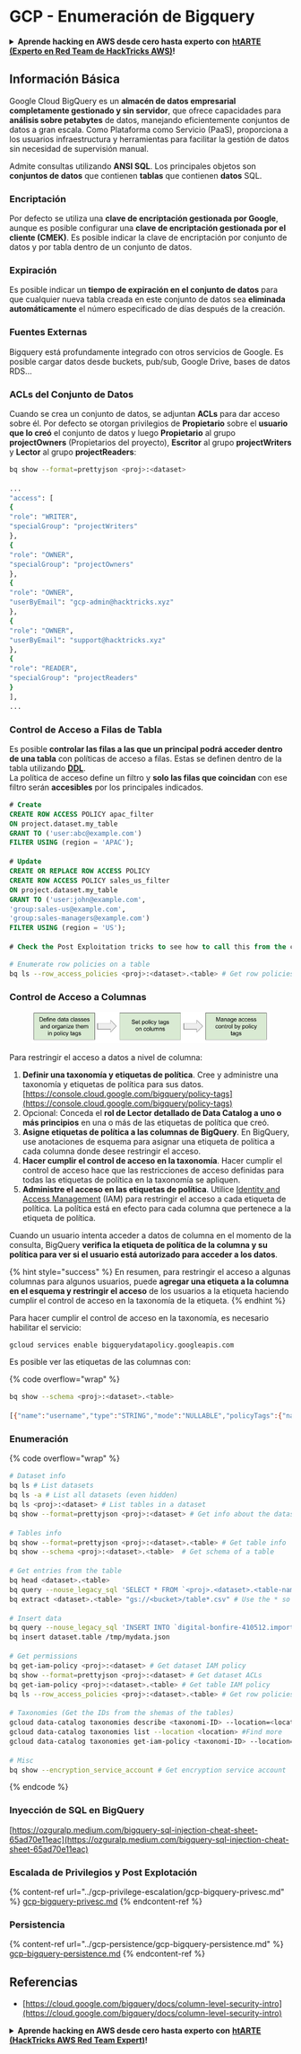 # GCP - Enumeración de Bigquery

<details>

<summary><strong>Aprende hacking en AWS desde cero hasta experto con</strong> <a href="https://training.hacktricks.xyz/courses/arte"><strong>htARTE (Experto en Red Team de HackTricks AWS)</strong></a><strong>!</strong></summary>

Otras formas de apoyar a HackTricks:

* Si deseas ver tu **empresa anunciada en HackTricks** o **descargar HackTricks en PDF** ¡Consulta los [**PLANES DE SUSCRIPCIÓN**](https://github.com/sponsors/carlospolop)!
* Obtén [**artículos oficiales de PEASS & HackTricks**](https://peass.creator-spring.com)
* Descubre [**La Familia PEASS**](https://opensea.io/collection/the-peass-family), nuestra colección exclusiva de [**NFTs**](https://opensea.io/collection/the-peass-family)
* **Únete al** 💬 [**grupo de Discord**](https://discord.gg/hRep4RUj7f) o al [**grupo de telegram**](https://t.me/peass) o **sígueme** en **Twitter** 🐦 [**@carlospolopm**](https://twitter.com/carlospolopm)**.**
* **Comparte tus trucos de hacking enviando PRs a** [**HackTricks**](https://github.com/carlospolop/hacktricks) y [**HackTricks Cloud**](https://github.com/carlospolop/hacktricks-cloud)
* repositorios de github.

</details>

## Información Básica

Google Cloud BigQuery es un **almacén de datos empresarial completamente gestionado y sin servidor**, que ofrece capacidades para **análisis sobre petabytes** de datos, manejando eficientemente conjuntos de datos a gran escala. Como Plataforma como Servicio (PaaS), proporciona a los usuarios infraestructura y herramientas para facilitar la gestión de datos sin necesidad de supervisión manual.

Admite consultas utilizando **ANSI SQL**. Los principales objetos son **conjuntos de datos** que contienen **tablas** que contienen **datos** SQL.

### Encriptación

Por defecto se utiliza una **clave de encriptación gestionada por Google**, aunque es posible configurar una **clave de encriptación gestionada por el cliente (CMEK)**. Es posible indicar la clave de encriptación por conjunto de datos y por tabla dentro de un conjunto de datos.

### Expiración

Es posible indicar un **tiempo de expiración en el conjunto de datos** para que cualquier nueva tabla creada en este conjunto de datos sea **eliminada automáticamente** el número especificado de días después de la creación.

### Fuentes Externas

Bigquery está profundamente integrado con otros servicios de Google. Es posible cargar datos desde buckets, pub/sub, Google Drive, bases de datos RDS...

### ACLs del Conjunto de Datos

Cuando se crea un conjunto de datos, se adjuntan **ACLs** para dar acceso sobre él. Por defecto se otorgan privilegios de **Propietario** sobre el **usuario que lo creó** el conjunto de datos y luego **Propietario** al grupo **projectOwners** (Propietarios del proyecto), **Escritor** al grupo **projectWriters** y **Lector** al grupo **projectReaders**:
```bash
bq show --format=prettyjson <proj>:<dataset>

...
"access": [
{
"role": "WRITER",
"specialGroup": "projectWriters"
},
{
"role": "OWNER",
"specialGroup": "projectOwners"
},
{
"role": "OWNER",
"userByEmail": "gcp-admin@hacktricks.xyz"
},
{
"role": "OWNER",
"userByEmail": "support@hacktricks.xyz"
},
{
"role": "READER",
"specialGroup": "projectReaders"
}
],
...
```
### Control de Acceso a Filas de Tabla

Es posible **controlar las filas a las que un principal podrá acceder dentro de una tabla** con políticas de acceso a filas. Estas se definen dentro de la tabla utilizando [**DDL**](https://cloud.google.com/bigquery/docs/reference/standard-sql/data-definition-language#create\_row\_access\_policy\_statement).\
La política de acceso define un filtro y **solo las filas que coincidan** con ese filtro serán **accesibles** por los principales indicados.
```sql
# Create
CREATE ROW ACCESS POLICY apac_filter
ON project.dataset.my_table
GRANT TO ('user:abc@example.com')
FILTER USING (region = 'APAC');

# Update
CREATE OR REPLACE ROW ACCESS POLICY
CREATE ROW ACCESS POLICY sales_us_filter
ON project.dataset.my_table
GRANT TO ('user:john@example.com',
'group:sales-us@example.com',
'group:sales-managers@example.com')
FILTER USING (region = 'US');

# Check the Post Exploitation tricks to see how to call this from the cli
```

```bash
# Enumerate row policies on a table
bq ls --row_access_policies <proj>:<dataset>.<table> # Get row policies
```
### Control de Acceso a Columnas

<figure><img src="../../../.gitbook/assets/image (3) (1).png" alt=""><figcaption></figcaption></figure>

Para restringir el acceso a datos a nivel de columna:

1. **Definir una taxonomía y etiquetas de política**. Cree y administre una taxonomía y etiquetas de política para sus datos. [https://console.cloud.google.com/bigquery/policy-tags](https://console.cloud.google.com/bigquery/policy-tags)
2. Opcional: Conceda el **rol de Lector detallado de Data Catalog a uno o más principios** en una o más de las etiquetas de política que creó.
3. **Asigne etiquetas de política a las columnas de BigQuery**. En BigQuery, use anotaciones de esquema para asignar una etiqueta de política a cada columna donde desee restringir el acceso.
4. **Hacer cumplir el control de acceso en la taxonomía**. Hacer cumplir el control de acceso hace que las restricciones de acceso definidas para todas las etiquetas de política en la taxonomía se apliquen.
5. **Administre el acceso en las etiquetas de política**. Utilice [Identity and Access Management](https://cloud.google.com/iam) (IAM) para restringir el acceso a cada etiqueta de política. La política está en efecto para cada columna que pertenece a la etiqueta de política.

Cuando un usuario intenta acceder a datos de columna en el momento de la consulta, BigQuery **verifica la etiqueta de política de la columna y su política para ver si el usuario está autorizado para acceder a los datos**.

{% hint style="success" %}
En resumen, para restringir el acceso a algunas columnas para algunos usuarios, puede **agregar una etiqueta a la columna en el esquema y restringir el acceso** de los usuarios a la etiqueta haciendo cumplir el control de acceso en la taxonomía de la etiqueta.
{% endhint %}

Para hacer cumplir el control de acceso en la taxonomía, es necesario habilitar el servicio:
```bash
gcloud services enable bigquerydatapolicy.googleapis.com
```
Es posible ver las etiquetas de las columnas con:

{% code overflow="wrap" %}
```bash
bq show --schema <proj>:<dataset>.<table>

[{"name":"username","type":"STRING","mode":"NULLABLE","policyTags":{"names":["projects/.../locations/us/taxonomies/2030629149897327804/policyTags/7703453142914142277"]},"maxLength":"20"},{"name":"age","type":"INTEGER","mode":"NULLABLE"}]
```
### Enumeración

{% code overflow="wrap" %}
```bash
# Dataset info
bq ls # List datasets
bq ls -a # List all datasets (even hidden)
bq ls <proj>:<dataset> # List tables in a dataset
bq show --format=prettyjson <proj>:<dataset> # Get info about the dataset (like ACLs)

# Tables info
bq show --format=prettyjson <proj>:<dataset>.<table> # Get table info
bq show --schema <proj>:<dataset>.<table>  # Get schema of a table

# Get entries from the table
bq head <dataset>.<table>
bq query --nouse_legacy_sql 'SELECT * FROM `<proj>.<dataset>.<table-name>` LIMIT 1000'
bq extract <dataset>.<table> "gs://<bucket>/table*.csv" # Use the * so it can dump everything in different files

# Insert data
bq query --nouse_legacy_sql 'INSERT INTO `digital-bonfire-410512.importeddataset.tabletest` (rank, refresh_date, dma_name, dma_id, term, week, score) VALUES (22, "2023-12-28", "Baltimore MD", 512, "Ms", "2019-10-13", 62), (22, "2023-12-28", "Baltimore MD", 512, "Ms", "2020-05-24", 67)'
bq insert dataset.table /tmp/mydata.json

# Get permissions
bq get-iam-policy <proj>:<dataset> # Get dataset IAM policy
bq show --format=prettyjson <proj>:<dataset> # Get dataset ACLs
bq get-iam-policy <proj>:<dataset>.<table> # Get table IAM policy
bq ls --row_access_policies <proj>:<dataset>.<table> # Get row policies

# Taxonomies (Get the IDs from the shemas of the tables)
gcloud data-catalog taxonomies describe <taxonomi-ID> --location=<location>
gcloud data-catalog taxonomies list --location <location> #Find more
gcloud data-catalog taxonomies get-iam-policy <taxonomi-ID> --location=<location>

# Misc
bq show --encryption_service_account # Get encryption service account
```
{% endcode %}

### Inyección de SQL en BigQuery

[https://ozguralp.medium.com/bigquery-sql-injection-cheat-sheet-65ad70e11eac](https://ozguralp.medium.com/bigquery-sql-injection-cheat-sheet-65ad70e11eac)

### Escalada de Privilegios y Post Explotación

{% content-ref url="../gcp-privilege-escalation/gcp-bigquery-privesc.md" %}
[gcp-bigquery-privesc.md](../gcp-privilege-escalation/gcp-bigquery-privesc.md)
{% endcontent-ref %}

### Persistencia

{% content-ref url="../gcp-persistence/gcp-bigquery-persistence.md" %}
[gcp-bigquery-persistence.md](../gcp-persistence/gcp-bigquery-persistence.md)
{% endcontent-ref %}

## Referencias

* [https://cloud.google.com/bigquery/docs/column-level-security-intro](https://cloud.google.com/bigquery/docs/column-level-security-intro)

<details>

<summary><strong>Aprende hacking en AWS desde cero hasta experto con</strong> <a href="https://training.hacktricks.xyz/courses/arte"><strong>htARTE (HackTricks AWS Red Team Expert)</strong></a><strong>!</strong></summary>

Otras formas de apoyar a HackTricks:

* Si quieres ver tu **empresa anunciada en HackTricks** o **descargar HackTricks en PDF** ¡Consulta los [**PLANES DE SUSCRIPCIÓN**](https://github.com/sponsors/carlospolop)!
* Obtén el [**oficial PEASS & HackTricks swag**](https://peass.creator-spring.com)
* Descubre [**The PEASS Family**](https://opensea.io/collection/the-peass-family), nuestra colección exclusiva de [**NFTs**](https://opensea.io/collection/the-peass-family)
* **Únete al** 💬 [**grupo de Discord**](https://discord.gg/hRep4RUj7f) o al [**grupo de telegram**](https://t.me/peass) o **sígueme** en **Twitter** 🐦 [**@carlospolopm**](https://twitter.com/carlospolopm)**.**
* **Comparte tus trucos de hacking enviando PRs a** [**HackTricks**](https://github.com/carlospolop/hacktricks) y [**HackTricks Cloud**](https://github.com/carlospolop/hacktricks-cloud)
* repositorios de github.

</details>
